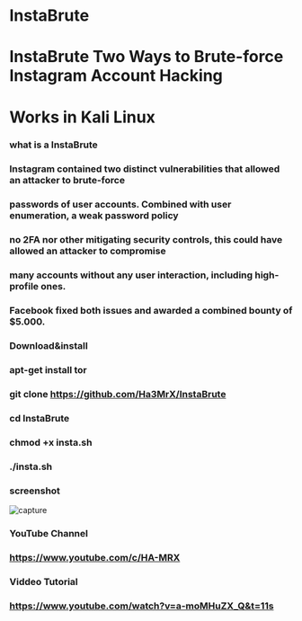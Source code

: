 # InstaBrute
# InstaBrute Two Ways to Brute-force Instagram Account Hacking
# Works in Kali Linux

### what is a InstaBrute

### Instagram contained two distinct vulnerabilities that allowed an attacker to brute-force
### passwords of user accounts. Combined with user enumeration, a weak password policy
### no 2FA nor other mitigating security controls, this could have allowed an attacker to compromise 
### many accounts without any user interaction, including high-profile ones. 
### Facebook fixed both issues and awarded a combined bounty of $5.000.


### Download&install

### apt-get install tor

### git clone https://github.com/Ha3MrX/InstaBrute

### cd InstaBrute

### chmod +x insta.sh

### ./insta.sh

### screenshot

![capture](https://user-images.githubusercontent.com/33704360/39670422-5738279c-510d-11e8-9f6d-a8e24114a510.PNG)

### YouTube Channel

### https://www.youtube.com/c/HA-MRX

### Viddeo Tutorial

### https://www.youtube.com/watch?v=a-moMHuZX_Q&t=11s
